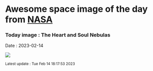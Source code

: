 
# Awesome space image of the day from [NASA](https://api.nasa.gov/)

### Today image : The Heart and Soul Nebulas
Date : 2023-02-14

![](https://apod.nasa.gov/apod/image/2302/HeartSoul_deHaro_1080.jpg)

<small>Latest update : Tue Feb 14 18:17:53 2023</small>
        